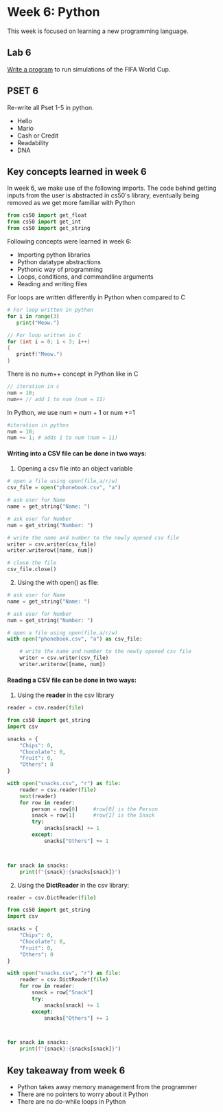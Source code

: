 <!--
https://www.makeareadme.com/
-->

# Week 6: Python

This week is  focused on learning a new programming language.

## Lab 6

[Write a program](https://cs50.harvard.edu/x/2022/labs/6/) to run simulations of the FIFA World Cup.

## PSET 6
Re-write all Pset 1-5 in python.
* Hello
* Mario
* Cash or Credit
* Readability
* DNA

## Key concepts learned in week 6

In week 6, we make use of the following imports.
The code behind getting inputs from the user is abstracted in cs50's library, eventually being removed as we get more familiar with Python

```python
from cs50 import get_float
from cs50 import get_int
from cs50 import get_string
```

Following concepts were learned in week 6:
 * Importing python libraries
 * Python datatype abstractions
 * Pythonic way of programming
 * Loops, conditions, and commandline arguments
 * Reading and writing files

For loops are written differently in Python when compared to C
```python
# For loop written in python
for i in range(3)
   print("Meow.")
```
```c
// For loop written in C
for (int i = 0; i < 3; i++)
{
   printf("Meow.")
}
```

There is no num++ concept in Python like in C
```c
// iteration in c
num = 10;
num++ // add 1 to num (num = 11)
```

In Python, we use num = num + 1 or num +=1
```python
#iteration in python
num = 10;
num += 1; # adds 1 to num (num = 11)
```

#### Writing into a CSV file can be done in two ways:

1. Opening a csv file into an object variable
```python
# open a file using open(file,a/r/w)
csv_file = open("phonebook.csv", "a")

# ask user for Name
name = get_string("Name: ")

# ask user for Number
num = get_string("Number: ")

# write the name and number to the newly opened csv file
writer = csv.writer(csv_file)
writer.writerow([name, num])

# close the file
csv_file.close()
```

2. Using the with open() as file:

```python
# ask user for Name
name = get_string("Name: ")

# ask user for Number
num = get_string("Number: ")

# open a file using open(file,a/r/w)
with open("phonebook.csv", "a") as csv_file:

    # write the name and number to the newly opened csv file
    writer = csv.writer(csv_file)
    writer.writerow([name, num])
```

#### Reading a CSV file can be done in two ways:

1. Using the **reader** in the csv library
```python
reader = csv.reader(file)
```

```python
from cs50 import get_string
import csv

snacks = {
    "Chips": 0,
    "Chocolate": 0,
    "Fruit": 0,
    "Others": 0
}

with open("snacks.csv", "r") as file:
    reader = csv.reader(file)
    next(reader)
    for row in reader:
        person = row[0]     #row[0] is the Person
        snack = row[1]      #row[1] is the Snack
        try:
            snacks[snack] += 1
        except:
            snacks["Others"] += 1



for snack in snacks:
    print(f"{snack}:{snacks[snack]}")
```

2. Using the **DictReader** in the csv library:

```python
reader = csv.DictReader(file)
```

```python
from cs50 import get_string
import csv

snacks = {
    "Chips": 0,
    "Chocolate": 0,
    "Fruit": 0,
    "Others": 0
}

with open("snacks.csv", "r") as file:
    reader = csv.DictReader(file)
    for row in reader:
        snack = row["Snack"]
        try:
            snacks[snack] += 1
        except:
            snacks["Others"] += 1



for snack in snacks:
    print(f"{snack}:{snacks[snack]}")
```

## Key takeaway from week 6
* Python takes away memory management from the programmer
* There are no pointers to worry about it Python
* There are no do-while loops in Python

